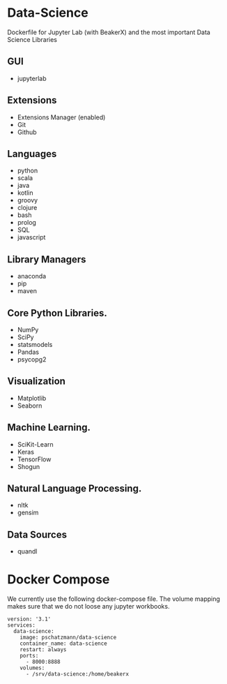 # Data-Science
Dockerfile for Jupyter Lab (with BeakerX) and the most important Data Science Libraries 

##  GUI
- jupyterlab

## Extensions
  - Extensions Manager (enabled) 
  - Git
  - Github
  
##  Languages
- python 
- scala 
- java 
- kotlin
- groovy
- clojure
- bash
- prolog
- SQL
- javascript

## Library Managers
- anaconda
- pip
- maven

## Core Python Libraries.
- NumPy
- SciPy
- statsmodels
- Pandas
- psycopg2

## Visualization
- Matplotlib
- Seaborn

## Machine Learning.
- SciKit-Learn
- Keras
- TensorFlow
- Shogun

## Natural Language Processing.
- nltk
- gensim

## Data Sources
- quandl


# Docker Compose
We currently use the following docker-compose file.
The volume mapping makes sure that we do not loose any jupyter workbooks.

	version: '3.1'
	services:
	  data-science:
		image: pschatzmann/data-science
		container_name: data-science
		restart: always
		ports:
		  - 8000:8888
		volumes:
		  - /srv/data-science:/home/beakerx
